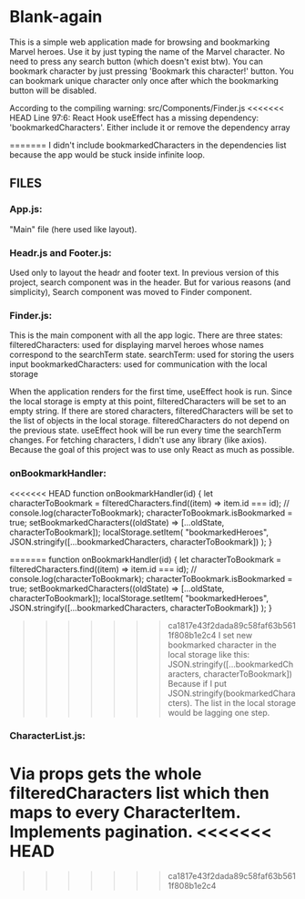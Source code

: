 # Blank-again

This is a simple web application made for browsing and bookmarking Marvel heroes.
Use it by just typing the name of the Marvel character. No need to press any search button (which doesn't exist btw).
You can bookmark character by just pressing 'Bookmark this character!' button.
You can bookmark unique character only once after which the bookmarking button will be disabled.

According to the compiling warning:
src/Components/Finder.js
<<<<<<< HEAD
Line 97:6: React Hook useEffect has a missing dependency: 'bookmarkedCharacters'. Either include it or remove the dependency array

=======
I didn't include bookmarkedCharacters in the dependencies list because the app would be stuck inside infinite loop.

## FILES

### App.js:

"Main" file (here used like layout).

### Headr.js and Footer.js:

Used only to layout the headr and footer text.
In previous version of this project, search component was in the header. But for various reasons (and simplicity), Search component was moved to Finder component.

### Finder.js:

This is the main component with all the app logic.
There are three states:
filteredCharacters: used for displaying marvel heroes whose names correspond to the searchTerm state.
searchTerm: used for storing the users input
bookmarkedCharacters: used for communication with the local storage

When the application renders for the first time, useEffect hook is run. Since the local storage is empty at this point, filteredCharacters will be set to an empty string.
If there are stored characters, filteredCharacters will be set to the list of objects in the local storage. filteredCharacters do not depend on the previous state.
useEffect hook will be run every time the searchTerm changes.
For fetching characters, I didn't use any library (like axios). Because the goal of this project was to use only React as much as possible.

### onBookmarkHandler:

<<<<<<< HEAD
function onBookmarkHandler(id) {
let characterToBookmark = filteredCharacters.find((item) => item.id === id);
// console.log(characterToBookmark);
characterToBookmark.isBookmarked = true;
setBookmarkedCharacters((oldState) => [...oldState, characterToBookmark]);
localStorage.setItem(
"bookmarkedHeroes",
JSON.stringify([...bookmarkedCharacters, characterToBookmark])
);
}

=======
  function onBookmarkHandler(id) {
    let characterToBookmark = filteredCharacters.find((item) => item.id === id);
    // console.log(characterToBookmark);
    characterToBookmark.isBookmarked = true;
    setBookmarkedCharacters((oldState) => [...oldState, characterToBookmark]);
    localStorage.setItem(
      "bookmarkedHeroes",
      JSON.stringify([...bookmarkedCharacters, characterToBookmark])
    );
  }
  
>>>>>>> ca1817e43f2dada89c58faf63b5611f808b1e2c4
I set new bookmarked character in the local storage like this: JSON.stringify([...bookmarkedCharacters, characterToBookmark])
Because if I put JSON.stringify(bookmarkedCharacters).
The list in the local storage would be lagging one step.

### CharacterList.js:

Via props gets the whole filteredCharacters list which then maps to every CharacterItem. Implements pagination.
<<<<<<< HEAD
=======

>>>>>>> ca1817e43f2dada89c58faf63b5611f808b1e2c4
